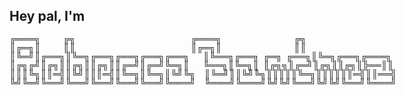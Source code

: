 ## Hey pal, I'm


<span style='font-family: "Lucida Console";line-height: 14px;font-size: 14px;display: inline-block;'>╔═══╗&nbsp;&nbsp;&nbsp;&nbsp;&nbsp;&nbsp;&nbsp;&nbsp;&nbsp;&nbsp;&#8202;╔╗&nbsp;&nbsp;&nbsp;&nbsp;&nbsp;&nbsp;&nbsp;&nbsp;&nbsp;&nbsp;&nbsp;&nbsp;&nbsp;&nbsp;&nbsp;&nbsp;&nbsp;&nbsp;&nbsp;&nbsp;&nbsp;&nbsp;&nbsp;&nbsp;&nbsp;&nbsp;&nbsp;&nbsp;&nbsp;&nbsp;&nbsp;&nbsp;&nbsp;&nbsp;&nbsp;&nbsp;&nbsp;&nbsp;&nbsp;&nbsp;&nbsp;&nbsp;&nbsp;&nbsp;&nbsp;&nbsp;&nbsp;&nbsp;&nbsp;&nbsp;&nbsp;&nbsp;&#8202;&#8202;╔═══╗&#8202;&#8202;&#8202;&#8202;&#8202;&#8202;&nbsp;&nbsp;&nbsp;&nbsp;&nbsp;&nbsp;&nbsp;&nbsp;&nbsp;&nbsp;&nbsp;&nbsp;&nbsp;&nbsp;&nbsp;&nbsp;&nbsp;&nbsp;&nbsp;&nbsp;&nbsp;&nbsp;&nbsp;&nbsp;&nbsp;&nbsp;&nbsp;&nbsp;&nbsp;&nbsp;&nbsp;╔╗&nbsp;&nbsp;&nbsp;&nbsp;&nbsp;&nbsp;&nbsp;&nbsp;&nbsp;&nbsp;&nbsp;<br>║╔═╗║&nbsp;&nbsp;&nbsp;&nbsp;&nbsp;&nbsp;&nbsp;&nbsp;&nbsp;&nbsp;&#8202;║║&nbsp;&nbsp;&nbsp;&nbsp;&nbsp;&nbsp;&nbsp;&nbsp;&nbsp;&nbsp;&nbsp;&nbsp;&nbsp;&nbsp;&nbsp;&nbsp;&nbsp;&nbsp;&nbsp;&nbsp;&nbsp;&nbsp;&nbsp;&nbsp;&nbsp;&nbsp;&nbsp;&nbsp;&nbsp;&nbsp;&nbsp;&nbsp;&nbsp;&nbsp;&nbsp;&nbsp;&nbsp;&nbsp;&nbsp;&nbsp;&nbsp;&nbsp;&nbsp;&nbsp;&nbsp;&nbsp;&nbsp;&nbsp;&nbsp;&nbsp;&nbsp;&nbsp;&#8202;&#8202;║╔═╗║&#8202;&#8202;&#8202;&#8202;&#8202;&#8202;&nbsp;&nbsp;&nbsp;&nbsp;&nbsp;&nbsp;&nbsp;&nbsp;&nbsp;&nbsp;&nbsp;&nbsp;&nbsp;&nbsp;&nbsp;&nbsp;&nbsp;&nbsp;&nbsp;&nbsp;&nbsp;&nbsp;&nbsp;&nbsp;&nbsp;&nbsp;&nbsp;&nbsp;&nbsp;&nbsp;&nbsp;║║&nbsp;&nbsp;&nbsp;&nbsp;&nbsp;&nbsp;&nbsp;&nbsp;&nbsp;&nbsp;&nbsp;<br>║╚═╝║╔══╗║╚═╗╔══╗╔══╗╔══╗╔══╗&nbsp;&nbsp;&nbsp;&nbsp;&nbsp;&nbsp;&#8202;║╚══╗╔══╗&#8202;&#8202;&#8202;&#8202;&#8202;&#8202;╔═╗&#8202;&#8202;&#8202;&#8202;&#8202;&#8202;╔══╗║╚═╗╔══╗╔═══╗<br>║╔╗╔╝║╔╗║║╔╗║║╔╗║║╔═╝║╔═╝╚═╗║&nbsp;&nbsp;&nbsp;&nbsp;&nbsp;&nbsp;&#8202;╚══╗║╚═╗║&#8202;&#8202;&#8202;&#8202;&#8202;&#8202;║╔╗╗║╔═╝║╔╗║║╔╗║╠══║║<br>║║║╚╗║║═╣║╚╝║║║═╣║╚═╗║╚═╗║╚╝╚╗&nbsp;&nbsp;&nbsp;&nbsp;║╚═╝║║╚╝╚╗║║║║║╚═╗║║║║║║═╣║║══╣<br>╚╝╚═╝╚══╝╚══╝╚══╝╚══╝╚══╝╚═══╝&nbsp;&nbsp;&nbsp;&nbsp;╚═══╝╚═══╝╚╝╚╝╚══╝╚╝╚╝╚══╝╚═══╝<br>&nbsp;&nbsp;&nbsp;&nbsp;&nbsp;&nbsp;&nbsp;&nbsp;&nbsp;&nbsp;&nbsp;&nbsp;&nbsp;&nbsp;&nbsp;&nbsp;&nbsp;&nbsp;&nbsp;&nbsp;&nbsp;&nbsp;&nbsp;&nbsp;&nbsp;&nbsp;&nbsp;&nbsp;&nbsp;&nbsp;&nbsp;&nbsp;&nbsp;&nbsp;&nbsp;&nbsp;&nbsp;&nbsp;&nbsp;&nbsp;&nbsp;&nbsp;&nbsp;&nbsp;&nbsp;&nbsp;&nbsp;&nbsp;&nbsp;&nbsp;&nbsp;&nbsp;&nbsp;&nbsp;&nbsp;&nbsp;&nbsp;&nbsp;&nbsp;&nbsp;&nbsp;&nbsp;&nbsp;&nbsp;&nbsp;<br>&nbsp;&nbsp;&nbsp;&nbsp;&nbsp;&nbsp;&nbsp;&nbsp;&nbsp;&nbsp;&nbsp;&nbsp;&nbsp;&nbsp;&nbsp;&nbsp;&nbsp;&nbsp;&nbsp;&nbsp;&nbsp;&nbsp;&nbsp;&nbsp;&nbsp;&nbsp;&nbsp;&nbsp;&nbsp;&nbsp;&nbsp;&nbsp;&nbsp;&nbsp;&nbsp;&nbsp;&nbsp;&nbsp;&nbsp;&nbsp;&nbsp;&nbsp;&nbsp;&nbsp;&nbsp;&nbsp;&nbsp;&nbsp;&nbsp;&nbsp;&nbsp;&nbsp;&nbsp;&nbsp;&nbsp;&nbsp;&nbsp;&nbsp;&nbsp;&nbsp;&nbsp;&nbsp;&nbsp;&nbsp;&nbsp;<br></span>
##
##
##                                                   




<!-- *****LUCINDA FONT -- LOOK INTO FOR A CHANGE OF PACE! *****
<p><span style="font-family: 'Lucida Console'; line-height: 14px; font-size: 14px; display: inline-block;">▄▄▄&nbsp;&nbsp;▄▄▄ .▄▄▄▄&middot; ▄▄▄ . ▄▄&middot;&nbsp;&nbsp;▄▄&middot; ▄▄▄&middot;&nbsp;&nbsp;&nbsp;.▄▄ &middot;&nbsp;&nbsp;▄▄▄&middot;&nbsp;&nbsp;▐ ▄&nbsp; &nbsp;▄▄&middot; ▄▄ .▄▄▄▄&nbsp; ▄▄▄▄&bull;<br />█▄ █&middot;▀▄.▀&middot;▐█ ▀█▪▀▄.▀&middot;▐█ ▌▪▐█ ▌▪▐█ ▀█&nbsp;&nbsp;&nbsp;▐█ ▀. ▐█ ▀█ &bull;██▐█ ▐█ ▌▪██▪▐█▀▄.▀&middot;▪▀&middot;.█▌<br />▐▀▀▄ ▐▀▀▪▄ █▀▀█▄▐▀▀▪▄██ ▄▄██ ▄▄▄█▀▀█&nbsp;&nbsp;&nbsp;▄▀▀▀█▄▄█▀▀█ ▐█▐▐▌██ ▄▄██▀▀█▐▀▀▪▄▄█▀▀▀&bull;<br />▐█&bull;█▌▐█▄▄▌██▄▪▐█▐█▄▄▌▐███▌▐███▌▐█▪ ▐▌&nbsp;&nbsp;▐█▄▪▐█▐█▪ ▐▌▐██▐█▌▐███▌██▌▐▀▐█▄▄▌█▌▪▄█▀<br />.▀&nbsp;&nbsp;▀ ▀▀▀ &middot;▀▀▀▀&nbsp;&nbsp;▀▀▀ &middot;▀▀▀ &middot;▀▀▀ ▀&nbsp; ▀&nbsp;&nbsp;&nbsp;&nbsp;▀▀▀▀&nbsp;&nbsp;▀&nbsp; ▀ ▀▀ █▪&middot; ▀▀▀ ▀▀▀ &middot; ▀▀▀ ▀▀▀ &bull;<br /></span></p>
-->
<!--
**Beccachez/Beccachez** is a ✨ _special_ ✨ repository because its `README.md` (this file) appears on your GitHub profile.

Here are some ideas to get you started:

- 🔭 I’m currently working on ...
- 🌱 I’m currently learning ...
- 👯 I’m looking to collaborate on ...
- 🤔 I’m looking for help with ...
- 💬 Ask me about ...
- 📫 How to reach me: ...
- 😄 Pronouns: ...
- ⚡ Fun fact: ...
-->
